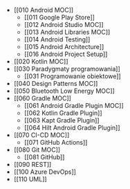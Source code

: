 - [[010 Android MOC]]
	- [[011 Google Play Store]]
	- [[012 Android Studio MOC]]
	- [[013 Android Libraries MOC]]
	- [[014 Android Testing]]
	- [[015 Android Architecture]]
	- [[016 Android Project Setup]]
- [[020 Kotlin MOC]]
- [[030 Paradygmaty programowania]]
	- [[031 Programowanie obiektowe]]
- [[040 Design Patterns MOC]]
- [[050 Bluetooth Low Energy MOC]]
- [[060 Gradle MOC]]
	- [[061 Android Gradle Plugin MOC]]
	- [[062 Kotlin Gradle Plugin]]
	- [[063 Kapt Gradle Plugin]]
	- [[064 Hilt Android Gradle Plugin]]
- [[070 CI-CD MOC]]
	- [[071 GitHub Actions]]
- [[080 Git MOC]]
	- [[081 GitHub]]
- [[090 REST]]
- [[100 Azure DevOps]]
- [[110 UML]]